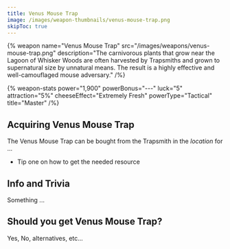 ```yaml
---
title: Venus Mouse Trap
image: /images/weapon-thumbnails/venus-mouse-trap.png
skipToc: true
---
```


{% weapon
 name="Venus Mouse Trap"
 src="/images/weapons/venus-mouse-trap.png"
 description="The carnivorous plants that grow near the Lagoon of Whisker Woods are often harvested by Trapsmiths and grown to supernatural size by unnatural means. The result is a highly effective and well-camouflaged mouse adversary."
/%}

{% weapon-stats
 power="1,900"
 powerBonus="---"
 luck="5"
 attraction="5%"
 cheeseEffect="Extremely Fresh"
 powerType="Tactical"
 title="Master"
/%}

## Acquiring Venus Mouse Trap

The Venus Mouse Trap can be bought from the Trapsmith in the *location* for ...

- Tip one on how to get the needed resource

## Info and Trivia

Something ...

## Should you get Venus Mouse Trap?

Yes, No, alternatives, etc...
